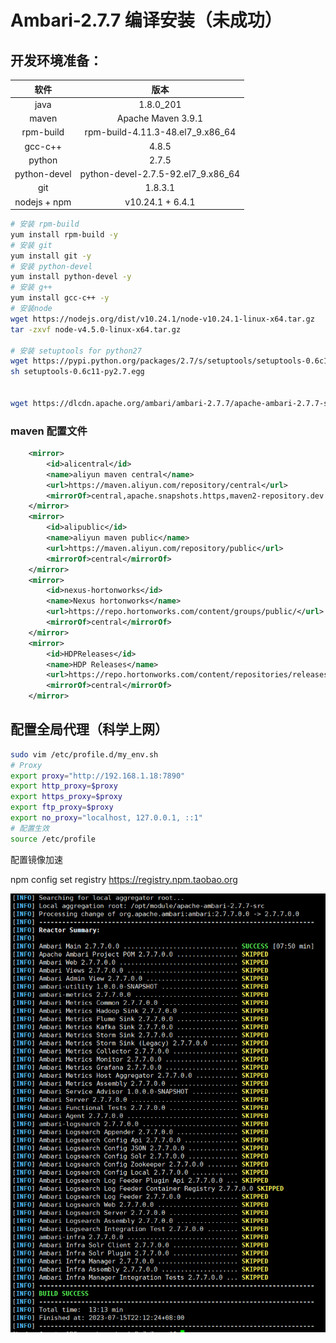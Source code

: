 # Ambari-2.7.7 编译安装（未成功）

## 开发环境准备：

|     软件     |                版本                |
| :----------: | :--------------------------------: |
|     java     |             1.8.0_201              |
|    maven     |         Apache Maven 3.9.1         |
|  rpm-build   |  rpm-build-4.11.3-48.el7_9.x86_64  |
|   gcc-c++    |               4.8.5                |
|    python    |               2.7.5                |
| python-devel | python-devel-2.7.5-92.el7_9.x86_64 |
|     git      |              1.8.3.1               |
| nodejs + npm |          v10.24.1 + 6.4.1          |

```bash
# 安装 rpm-build
yum install rpm-build -y
# 安装 git
yum install git -y
# 安装 python-devel
yum install python-devel -y
# 安装 g++
yum install gcc-c++ -y
# 安装node
wget https://nodejs.org/dist/v10.24.1/node-v10.24.1-linux-x64.tar.gz
tar -zxvf node-v4.5.0-linux-x64.tar.gz

# 安装 setuptools for python27
wget https://pypi.python.org/packages/2.7/s/setuptools/setuptools-0.6c11-py2.7.egg#md5=fe1f997bc722265116870bc7919059ea
sh setuptools-0.6c11-py2.7.egg


wget https://dlcdn.apache.org/ambari/ambari-2.7.7/apache-ambari-2.7.7-src.tar.gz --no-check-certificate
```

### maven 配置文件

```xml
    <mirror>
        <id>alicentral</id>
        <name>aliyun maven central</name>
        <url>https://maven.aliyun.com/repository/central</url>
        <mirrorOf>central,apache.snapshots.https,maven2-repository.dev.java.net,maven2-glassfish-repository.dev.java.net,maven2-repository.atlassian,apache.staging.https,oss.sonatype.org,spring-milestones</mirrorOf>
    </mirror>
    <mirror>
        <id>alipublic</id>
        <name>aliyun maven public</name>
        <url>https://maven.aliyun.com/repository/public</url>
        <mirrorOf>central</mirrorOf>
    </mirror>
    <mirror>
        <id>nexus-hortonworks</id>
        <name>Nexus hortonworks</name>
        <url>https://repo.hortonworks.com/content/groups/public/</url>
        <mirrorOf>central</mirrorOf> 
    </mirror>
    <mirror>
        <id>HDPReleases</id>
        <name>HDP Releases</name>
        <url>https://repo.hortonworks.com/content/repositories/releases/</url>
        <mirrorOf>central</mirrorOf>
    </mirror>
```



## 配置全局代理（科学上网）

```bash
sudo vim /etc/profile.d/my_env.sh
# Proxy
export proxy="http://192.168.1.18:7890"
export http_proxy=$proxy
export https_proxy=$proxy
export ftp_proxy=$proxy
export no_proxy="localhost, 127.0.0.1, ::1"
# 配置生效
source /etc/profile
```

配置镜像加速

npm config set registry https://registry.npm.taobao.org





![image-20230715222144478](https://raw.githubusercontent.com/Light-Towers/picture/master/noctilucent-lamp/image-20230715222144478.png)